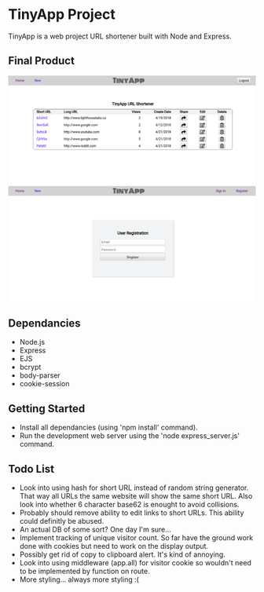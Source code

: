 # TinyApp Project

TinyApp is a web project URL shortener built with Node and Express.

## Final Product
!["Screenshot of URLs page"](https://github.com/jlum07/TinyApp/blob/master/docs/TinyApp-Home.png)
!["Screenshot of registration page"](https://github.com/jlum07/TinyApp/blob/master/docs/TinyApp-Reg.png)


## Dependancies

- Node.js
- Express
- EJS
- bcrypt
- body-parser
- cookie-session

## Getting Started

- Install all dependancies (using 'npm install' command).
- Run the development web server using the 'node express_server.js' command.

## Todo List

- Look into using hash for short URL instead of random string generator. That way all URLs the same website will show the same short URL. Also look into whether 6 character base62 is enought to avoid collisions.
- Probably should remove ability to edit links to short URLs. This ability could definitly be abused.
- An actual DB of some sort? One day I'm sure...
- Implement tracking of unique visitor count. So far have the ground work done with cookies but need to work on the display output.
- Possibly get rid of copy to clipboard alert. It's kind of annoying.
- Look into using middleware (app.all) for visitor cookie so wouldn't need to be implemented by function on route.
- More styling... always more styling :(